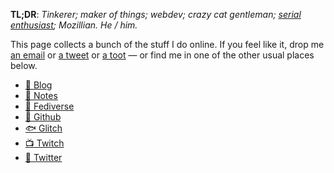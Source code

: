 **TL;DR**: _Tinkerer; maker of things; webdev; crazy cat gentleman; [serial enthusiast]; Mozillian. He / him._

[serial enthusiast]: https://blog.lmorchard.com/2006/05/26/confessions-of-a-serial-enthusiast/

This page collects a bunch of the stuff I do online. If you feel like it, drop me [an email](mailto:me@lmorchard.com) or
[a tweet](https://twitter.com/lmorchard) or [a toot](https://toot.cafe/@lmorchard) &mdash; or find me in one of
the other usual places below.

- [🧾 Blog](https://blog.lmorchard.com)
- [📝 Notes](https://lmorchard.github.io/notes/)
- [🐘 Fediverse](https://toot.cafe/@lmorchard)
- [🐙 Github](https://github.com/lmorchard)
- [🐟 Glitch](https://glitch.com/@lmorchard)
- [📺 Twitch](https://twitch.tv/lmorchard)
- [🐥 Twitter](https://twitter.com/lmorchard)
